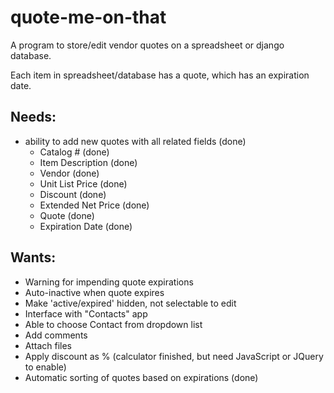 quote-me-on-that
================

A program to store/edit vendor quotes on a spreadsheet or django database.

Each item in spreadsheet/database has a quote, which has an expiration date.

Needs:
------
* ability to add new quotes with all related fields (done)
  * Catalog # (done)
  * Item Description (done)
  * Vendor (done)
  * Unit List Price (done)
  * Discount (done)
  * Extended Net Price (done)
  * Quote (done)
  * Expiration Date (done)


Wants:
------
* Warning for impending quote expirations
* Auto-inactive when quote expires
 * Make 'active/expired' hidden, not selectable to edit
* Interface with "Contacts" app
 * Able to choose Contact from dropdown list
* Add comments
* Attach files
* Apply discount as % (calculator finished, but need JavaScript or JQuery to enable)
* Automatic sorting of quotes based on expirations (done)

